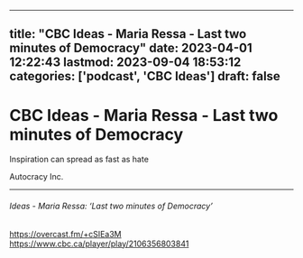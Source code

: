 
---
title: "CBC Ideas - Maria Ressa - Last two minutes of Democracy"
date: 2023-04-01 12:22:43
lastmod: 2023-09-04 18:53:12
categories: ['podcast', 'CBC Ideas']
draft: false
---


# CBC Ideas - Maria Ressa - Last two minutes of Democracy

Inspiration can spread as fast as hate

Autocracy Inc.

- - -
###### Ideas - Maria Ressa: ‘Last two minutes of Democracy’

https://overcast.fm/+cSIEa3M  
https://www.cbc.ca/player/play/2106356803841

<!-- #public #podcast #CBC Ideas# -->

<!-- {BearID:CF674EAC-192E-4D13-8023-BB078F79D667-10286-0000060FE68CA333} -->
